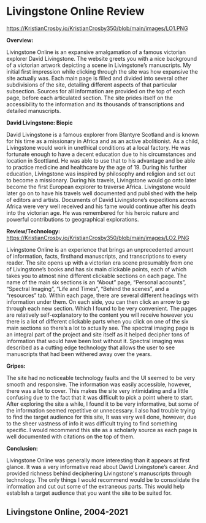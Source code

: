 # Livingstone Online Review
https://KristianCrosby.io/KristianCrosby350/blob/main/images/LO1.PNG

**Overview:**

Livingstone Online is an expansive amalgamation of a famous victorian explorer David Livingstone. The website greets you with a nice background of a victorian artwork depicting a scene in Livingstone’s manuscripts. My initial first impression while clicking through the site was how expansive the site actually was. Each main page is filled and divided into several other subdivisions of the site, detailing different aspects of that particular subsection. Sources for all information are provided on the top of each page, before each articulated section. The site prides itself on the accessibility to the information and its thousands of transcriptions and detailed manuscripts.

**David Livingstone: Biopic**

David Livingstone is a famous explorer from Blantyre Scotland and is known for his time as a missionary in Africa and as an active abolitionist. As a child, Livingstone would work in unethical conditions at a local factory. He was fortunate enough to have a decent education due to his circumstances and location in Scottland. He was able to use that to his advantage and be able to practice medicine and healthcare by the age of 19. During his further education, Livingstone was inspired by philosophy and religion and set out to become a missionary. During his travels, Livingstone would go onto later become the first European explorer to traverse Africa. Livingstone would later go on to have his travels well documented and published with the help of editors and artists. Documents of David Livingstone’s expeditions across Africa were very well received and his fame would continue after his death into the victorian age. He was remembered for his heroic nature and powerful contributions to geographical explorations. 

**Review/Technology:**
https://KristianCrosby.io/KristianCrosby350/blob/main/images/LO2.PNG

Livingstone Online is an experience that brings an unprecedented amount of information, facts, firsthand manuscripts, and transcriptions to every reader. The site opens up with a victorian era scene presumably from one of Livingstone’s books and has six main clickable points, each of which takes you to atmost nine different clickable sections on each page. The name of the main six sections is an “About” page, “Personal accounts”, “Spectral Imaging”, “Life and Times”, “Behind the scenes”, and a “resources” tab. Within each page, there are several different headings with information under them. On each side, you can then click an arrow to go through each new section. Which I found to be very convenient. The pages are relatively self-explanatory to the content you will receive however you there is a lot of different clickable parts when you click on one of the six main sections so there’s a lot to actually see. The spectral imaging page is an integral part of the project and site itself as it helped decipher tons of information that would have been lost without it. Spectral imaging was described as a cutting edge technology that allows the user to see manuscripts that had been withered away over the years. 

**Gripes:** 

The site had no noticeable technology faults and the UI seemed to be very smooth and responsive. The information was easily accessible, however, there was a lot to cover. This makes the site very intimidating and a little confusing due to the fact that it was difficult to pick a point where to start. After exploring the site a while, I found it to be very informative, but some of the information seemed repetitive or unnecessary. I also had trouble trying to find the target audience for this site, It was very well done, however, due to the sheer vastness of info it was difficult trying to find something specific. I would recommend this site as a scholarly source as each page is well documented with citations on the top of them.

**Conclusion:** 

Livingstone Online was generally more interesting than it appears at first glance. It was a very informative read about David Livingstone’s career. And provided richness behind deciphering Livingstone's manuscripts through technology. The only things I would recommend would be to consolidate the information and cut out some of the extraneous parts. This would help establish a target audience that you want the site to be suited for. 

## Livingstone Online, 2004-2021
